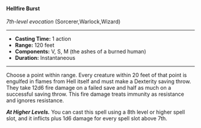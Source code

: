 #### Hellfire Burst
*7th-level evocation* (Sorcerer,Warlock,Wizard)
___
- **Casting Time:** 1 action
- **Range:** 120 feet
- **Components:** V, S, M (the ashes of a burned human)
- **Duration:** Instantaneous
---
Choose a point within range. Every creature within 20 feet of that point is engulfed in flames from Hell itself and must make a Dexterity saving throw. They take 12d6 fire damage on a failed save and half as much on a successful saving throw. This fire damage treats immunity as resistance and ignores resistance.

***At Higher Levels.***  You can cast this spell using a 8th level or higher spell slot, and it inflicts plus 1d6 damage for every spell slot above 7th.
